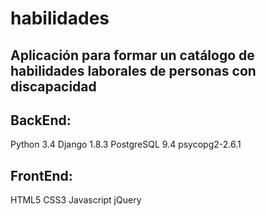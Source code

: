 # habilidades
Aplicación para formar un catálogo de habilidades laborales de personas con discapacidad
---------------
  BackEnd:
  ---------------
  Python 3.4
  Django 1.8.3
  PostgreSQL 9.4
  psycopg2-2.6.1
  
  FrontEnd:
  ----------------
  HTML5
  CSS3
  Javascript
  jQuery

